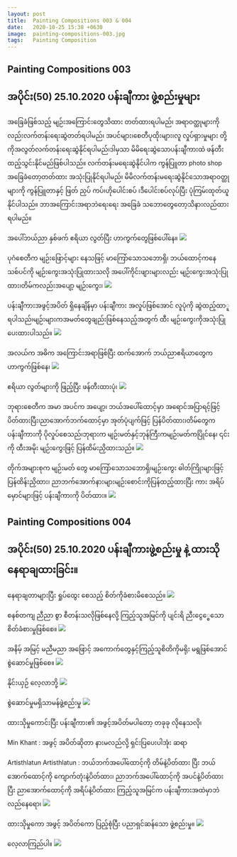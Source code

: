 ```yaml
---
layout: post
title:  Painting Compositions 003 & 004
date:   2020-10-25 15:38 +0630
image:  painting-compositions-003.jpg
tags:   Painting Composition
---
```

## Painting Compositions 003
## အပိုင်း(50) 25.10.2020 ပန်းချီကား ဖွဲ့စည်းမှုများ
အခြေခံဖြစ်သည့် မျဉ်းအကြောင်းတွေသိထား တတ်ထားရပါမည်၊ အရာဝတ္ထုများကိုလည်းလက်တန်းရေးဆွဲတတ်ရပါမည်၊ အပင်များ၊စေတီပုထိုးများ၊လူ လှုပ်ရှားမှုများ တို့ကိုအလွတ်လက်တန်းရေးဆွဲနိုင်ရပါမည်၊ဒါမှသာ မိမိရေးဆွဲသောပန်းချီကားထဲ ဖန်တီး ထည့်သွင်းနိုင်မည်ဖြစ်ပါသည်။ လက်တန်းမရေးဆွဲနိုင်ပါက ကွန်ပြူတာ photo shop အခြေခံတော့တတ်ထား အသုံးပြုနိုင်ရပါမည်၊ မိမိလက်တန်းမရေးဆွဲနိုင်သောအရာဝတ္ထုများကို ကွန်ပြူတာနှင့် ဖြတ် ညှပ် ကပ်၊ဟိုပေါင်းစပ် ၊ဒီပေါင်းစပ်လုပ်ပြီး ပုံကြမ်းထုတ်ယူနိုင်ပါသည်။ ဘာအကြောင်းအရာဘဲရေးရေး အခြေခံ သဘောတွေတော့သိနားလည်ထားရပါမည်။

အပေါ်ဘယ်ညာ နှစ်ဖက် ဧရိယာ လွတ်ပြီး ဟာကွက်တွေဖြစ်ပေါ်နေ။
![]({{site.baseurl}}/img/painting-compositions-003/01.jpg)

ပုဂံစေတီက မျဉ်းဖြောင့်များ နေသဖြင့် မာကြော်သောသဘောရှိ၊ ဘယ်ထောင့်ကနေသစ်ပင်ကို မျဉ်းကွေးအသုံးပြုထားသလို အပေါ်ကိုင်းဖျားများလည်း မျဉ်းကွေးအသုံးပြုထား၊တိမ်ကလည်းအပျော့ မျဉ်းကွေး၊
![]({{site.baseurl}}/img/painting-compositions-003/02.jpg)

ပန်းချီကားအဖွင့်အပိတ် ရှိနေချိန်မှာ ပန်းချီကား အလှုပ်ဖြစ်အောင် လူပုံကို ဆွဲထည့်ထာူရပါသည်၊မျဉ်းများကအမတ်တွေချည်းဖြစ်နေသည့်အတွက် ထီး မျဉ်းကွေးကိုအသုံးပြုပေးထားပါသည်။
![]({{site.baseurl}}/img/painting-compositions-003/03.jpg)

အလယ်က အဓိက အကြောင်းအရာဖြစ်ပြီး ထက်အောက် ဘယ်ညာဧရိယာတွေက ဟာကွက်ဖြစ်နေ၊
![]({{site.baseurl}}/img/painting-compositions-003/04.jpg)

ဧရိယာ လွတ်များကို ဖြည့်ပြီး ဖန်တီးထားပုံ၊
![]({{site.baseurl}}/img/painting-compositions-003/05.jpg)

ဘုရားစေတီက အမာ အပင်က အပျော့၊ ဘယ်အပေါ်ထောင့်မှာ အရောင်အပြာရင့်ဖြင့်ပိတ်ထားပြီး၊ညာအောက်ဘက်ထောင့်မှာ အုတ်ပုံပျက်ဖြင့် ပြန်ပိတ်ထား၊တိမ်တွေက ပန်းချီကားကို ပိုလှုပ်စေသည်၊ဘုရားက မျဉ်းမတ်နှင့်ဘုန်ကြီးကမျဉ်းမတ်ကပြိုင်နေ၊ ၎င်းကို ထီးအမိုး မျဉ်းကွေးဖြင့် ပြန်ထိမ်းညှိထားသည်။
![]({{site.baseurl}}/img/painting-compositions-003/06.jpg)

တိုက်အများစုက မျဉ်းမတ် တွေ မာကြော်သောသဘောရှိ၊မျဉ်းကွေး ဓါတ်ကြိုးများဖြင့်ပြန်ထိန်းညှိထား၊ ညာဘက်အောက်နားများမျဉ်းစောင်းကိုပြန်ထည့်ထားပြီး ကား အရိပ်မှောင်များဖြင့် ပန်းချီကားကို ပိတ်ထား။
![]({{site.baseurl}}/img/painting-compositions-003/07.jpg)

## Painting Compositions 004
## အပိုင်း(50) 25.10.2020 ပန်းချီကားဖွဲ့စည်းမှု နဲ့ ထားသို နေရာချထားခြင်း။

နေရာချတာများပြီး ရှုပ်ထွေး စေသည့် စိတ်ကိုခံစားမိစေသည်။
![]({{site.baseurl}}/img/painting-compositions-004/01.jpg)

စနစ်တကျ ညီညာ စွာ စီတန်းသလိုဖြစ်နေလို့ ကြည့်သူအမြင်ကို ပျင်းရိ ညီးငွေ္စေသောစိတ်ခံစားမှုဖြစ်စေ။
![]({{site.baseurl}}/img/painting-compositions-004/02.jpg)

အနိမ့် အမြင့် မညီမညာ အဖြောင့် အကောက်တွေနှင့်ကြည့်သူစိတိကိုမရိုး မရွဖြစ်အောင်စွဲဆောင်မှုဖြစ်စေ။
![]({{site.baseurl}}/img/painting-compositions-004/03.jpg)

နိုင်းယှဉ် လေ့လာဘို့
![]({{site.baseurl}}/img/painting-compositions-004/04.jpg)

စွဲဆောင်မှုမရှိသာမန်ဖွဲ့စည်းမှု
![]({{site.baseurl}}/img/painting-compositions-004/05.jpg)

ထားသိုမှုကောင်းပြီး ပန်းချီကား၏ အဖွင့်အပိတ်မပါတော့ တခုခု လိုနေသလို၊

Min Khant : အဖွင့် အပိတ်ဆိုတာ နားမလည်လို့ ရှင်းပြပေးပါအုံး ဆရာ

Artisthlatun Artisthlatun : ဘယ်ဘက်အပေါ်ထောင့်ကို တိမ်နဲ့ပိတ်ထား ပြီး ဘယ်အောက်ထောင့်ကို ကျောက်တုံးနဲ့ပိတ်ထား၊ ညာဘက်အပေါ်ထောင့်ကို အပင်နဲ့ပိတ်ထားပြီး ညာအောက်ထောင့်ကို အရိပ်နဲ့ပိတ်ထား ကြည့်သူအမြင်က ပန်းချီကားအထဲမှာဘဲ လည်နေရော၊
![]({{site.baseurl}}/img/painting-compositions-004/06.jpg)

ထားသိုမှုကော အဖွင့် အပိတ်ကော ပြည့်စုံပြီး ပညာရှင်ဆန်သော ဖွဲ့စည်းမှု။
![]({{site.baseurl}}/img/painting-compositions-004/07.jpg)

လေ့လာကြည်ပါ။
![]({{site.baseurl}}/img/painting-compositions-004/08.jpg)
